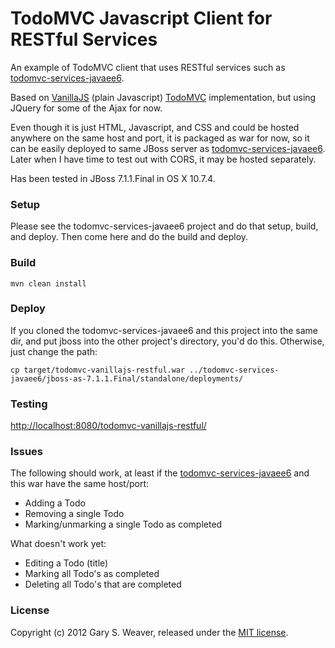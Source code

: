 TodoMVC Javascript Client for RESTful Services
=====

An example of TodoMVC client that uses RESTful services such as [todomvc-services-javaee6][services].

Based on [VanillaJS][todomvcvanilla] (plain Javascript) [TodoMVC][todomvc] implementation, but using JQuery for some of the Ajax for now.

Even though it is just HTML, Javascript, and CSS and could be hosted anywhere on the same host and port, it is packaged as war for now, so it can be easily deployed to same JBoss server as [todomvc-services-javaee6][services]. Later when I have time to test out with CORS, it may be hosted separately.

Has been tested in JBoss 7.1.1.Final in OS X 10.7.4.

### Setup

Please see the todomvc-services-javaee6 project and do that setup, build, and deploy. Then come here and do the build and deploy.

### Build

    mvn clean install

### Deploy

If you cloned the todomvc-services-javaee6 and this project into the same dir, and put jboss into the other project's directory, you'd do this. Otherwise, just change the path:

    cp target/todomvc-vanillajs-restful.war ../todomvc-services-javaee6/jboss-as-7.1.1.Final/standalone/deployments/

### Testing

[http://localhost:8080/todomvc-vanillajs-restful/][localhost]

### Issues

The following should work, at least if the [todomvc-services-javaee6][services] and this war have the same host/port:
* Adding a Todo
* Removing a single Todo
* Marking/unmarking a single Todo as completed

What doesn't work yet:
* Editing a Todo (title)
* Marking all Todo's as completed
* Deleting all Todo's that are completed

### License

Copyright (c) 2012 Gary S. Weaver, released under the [MIT license][lic].

[services]: http://github.com/garysweaver/todomvc-vanillajs-restful
[todomvc]: https://github.com/addyosmani/todomvc
[todomvcvanilla]: https://github.com/addyosmani/todomvc/tree/master/reference-examples/vanillajs
[localhost]: http://localhost:8080/todomvc-vanillajs-restful/
[lic]: http://github.com/garysweaver/todomvc-vanillajs-restful/blob/master/LICENSE

